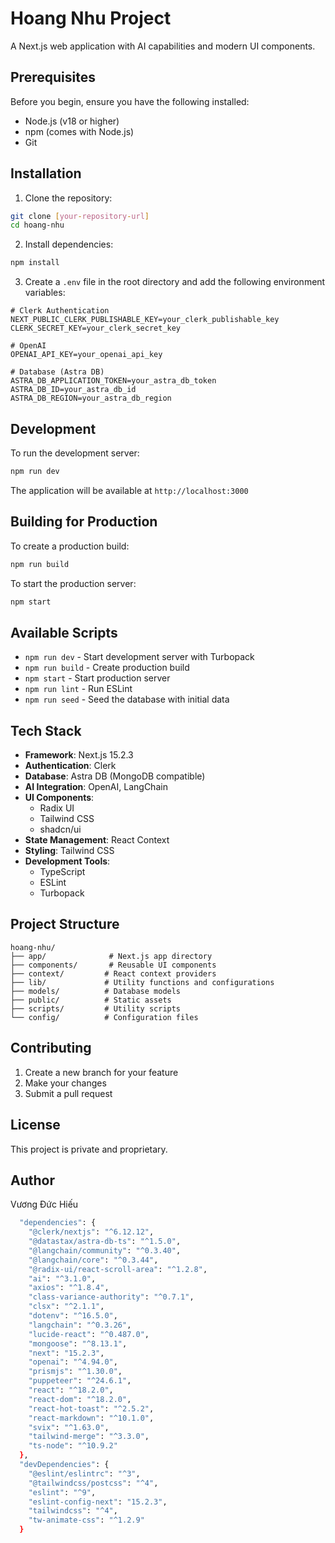 # Hoang Nhu Project

A Next.js web application with AI capabilities and modern UI components.

## Prerequisites

Before you begin, ensure you have the following installed:

- Node.js (v18 or higher)
- npm (comes with Node.js)
- Git

## Installation

1. Clone the repository:

```bash
git clone [your-repository-url]
cd hoang-nhu
```

2. Install dependencies:

```bash
npm install
```

3. Create a `.env` file in the root directory and add the following environment variables:

```env
# Clerk Authentication
NEXT_PUBLIC_CLERK_PUBLISHABLE_KEY=your_clerk_publishable_key
CLERK_SECRET_KEY=your_clerk_secret_key

# OpenAI
OPENAI_API_KEY=your_openai_api_key

# Database (Astra DB)
ASTRA_DB_APPLICATION_TOKEN=your_astra_db_token
ASTRA_DB_ID=your_astra_db_id
ASTRA_DB_REGION=your_astra_db_region
```

## Development

To run the development server:

```bash
npm run dev
```

The application will be available at `http://localhost:3000`

## Building for Production

To create a production build:

```bash
npm run build
```

To start the production server:

```bash
npm start
```

## Available Scripts

- `npm run dev` - Start development server with Turbopack
- `npm run build` - Create production build
- `npm start` - Start production server
- `npm run lint` - Run ESLint
- `npm run seed` - Seed the database with initial data

## Tech Stack

- **Framework**: Next.js 15.2.3
- **Authentication**: Clerk
- **Database**: Astra DB (MongoDB compatible)
- **AI Integration**: OpenAI, LangChain
- **UI Components**:
  - Radix UI
  - Tailwind CSS
  - shadcn/ui
- **State Management**: React Context
- **Styling**: Tailwind CSS
- **Development Tools**:
  - TypeScript
  - ESLint
  - Turbopack

## Project Structure

```
hoang-nhu/
├── app/              # Next.js app directory
├── components/       # Reusable UI components
├── context/         # React context providers
├── lib/             # Utility functions and configurations
├── models/          # Database models
├── public/          # Static assets
├── scripts/         # Utility scripts
└── config/          # Configuration files
```

## Contributing

1. Create a new branch for your feature
2. Make your changes
3. Submit a pull request

## License

This project is private and proprietary.

## Author

Vương Đức Hiếu

```bash
  "dependencies": {
    "@clerk/nextjs": "^6.12.12",
    "@datastax/astra-db-ts": "^1.5.0",
    "@langchain/community": "^0.3.40",
    "@langchain/core": "^0.3.44",
    "@radix-ui/react-scroll-area": "^1.2.8",
    "ai": "^3.1.0",
    "axios": "^1.8.4",
    "class-variance-authority": "^0.7.1",
    "clsx": "^2.1.1",
    "dotenv": "^16.5.0",
    "langchain": "^0.3.26",
    "lucide-react": "^0.487.0",
    "mongoose": "^8.13.1",
    "next": "15.2.3",
    "openai": "^4.94.0",
    "prismjs": "^1.30.0",
    "puppeteer": "^24.6.1",
    "react": "^18.2.0",
    "react-dom": "^18.2.0",
    "react-hot-toast": "^2.5.2",
    "react-markdown": "^10.1.0",
    "svix": "^1.63.0",
    "tailwind-merge": "^3.3.0",
    "ts-node": "^10.9.2"
  },
  "devDependencies": {
    "@eslint/eslintrc": "^3",
    "@tailwindcss/postcss": "^4",
    "eslint": "^9",
    "eslint-config-next": "15.2.3",
    "tailwindcss": "^4",
    "tw-animate-css": "^1.2.9"
  }
```
